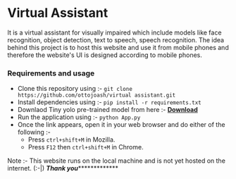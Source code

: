 # Virtual Assistant
It is a virtual assistant for visually impaired which include models like face recognition, object detection, text to speech, speech recognition. The idea behind this project is to host this website and use it from mobile phones and therefore the website's UI is designed according to mobile phones.

### Requirements and usage 
* Clone this repository using :- `git clone https://github.com/ottojoash/virtual assistant.git`
* Install dependencies using :- `pip install -r requirements.txt`
* Downlaod Tiny yolo pre-trained model from here :- <a href="https://github.com/OlafenwaMoses/ImageAI/releases/download/1.0/yolo-tiny.h5">**Download**</a> 
* Run the application using :- `python App.py`
* Once the link appears, open it in your web browser and do either of the following  :- 
    * Press `ctrl+shift+M` in Mozilla.
    * Press `F12` then `ctrl+shift+M` in Chrome.

Note :- This website runs on the local machine and is not yet hosted on the internet. (:-|)
 *******************************Thank you********************************************

